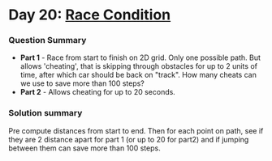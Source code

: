 # Day 20: [Race Condition](https://adventofcode.com/2024/day/20)

### Question Summary
- **Part 1** - Race from start to finish on 2D grid. Only one possible path.
  But allows 'cheating', that is skipping through obstacles for up to 2 units
  of time, after which car should be back on "track". How many cheats can we
  use to save more than 100 steps?
- **Part 2** - Allows cheating for up to 20 seconds. 

### Solution summary 

Pre compute distances from start to end. Then for each point on path, see if
they are 2 distance apart for part 1 (or up to 20 for part2) and if jumping
between them can save more than 100 steps. 
